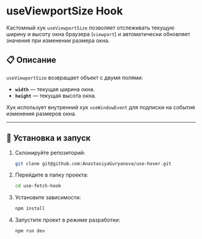 # useViewportSize Hook

Кастомный хук `useViewportSize` позволяет отслеживать текущую ширину и высоту окна браузера (`viewport`) и автоматически обновляет значения при изменении размера окна.

## 📋 Описание

`useViewportSize` возвращает объект с двумя полями:

-   **`width`** — текущая ширина окна.
-   **`height`** — текущая высота окна.

Хук использует внутренний хук `useWindowEvent` для подписки на события изменения размеров окна.

---

## 🚀 Установка и запуск

1. Склонируйте репозиторий:

    ```bash
    git clone git@github.com:AnastasiyaGuryanova/use-hover.git

    ```

2. Перейдите в папку проекта:

    ```bash
    cd use-fetch-hook
    ```

3. Установите зависимости:

    ```bash
    npm install
    ```

4. Запустите проект в режиме разработки:

    ```bash
    npm run dev
    ```
